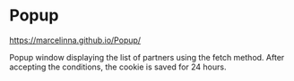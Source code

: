 # Popup

https://marcelinna.github.io/Popup/

 Popup window displaying the list of partners using the fetch method. After accepting the conditions, the cookie is saved for 24 hours.
